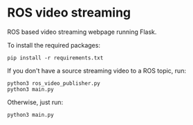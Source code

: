 # ROS video streaming
ROS based video streaming webpage running Flask.

To install the required packages:
```
pip install -r requirements.txt
```

If you don't have a source streaming video to a ROS topic, run:
```
python3 ros_video_publisher.py
python3 main.py
```

Otherwise, just run:
```
python3 main.py
```

